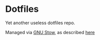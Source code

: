 Dotfiles
========

Yet another useless dotfiles repo.

Managed via [GNU Stow](https://www.gnu.org/software/stow/), as described [here](http://brandon.invergo.net/news/2012-05-26-using-gnu-stow-to-manage-your-dotfiles.html)
